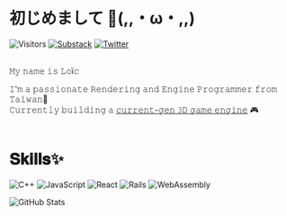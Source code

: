 # 初じめまして 👋(,,・ω・,,) 
![Visitors](https://komarev.com/ghpvc/?username=painfulexistence&label=Visitors%20&color=daf7a6&style=flat)
[![Substack](https://img.shields.io/badge/Substack-%23006f5c.svg?style=flat&logo=substack&logoColor=FFFFFF)](https://painfulexistence.substack.com/)
[![Twitter](https://img.shields.io/twitter/follow/DevLucidum.svg?style=social)](https://twitter.com/intent/follow?screen_name=DevLucidum)
<br />
<br />

𝙼𝚢 𝚗𝚊𝚖𝚎 𝚒𝚜 𝙻𝚘ï𝚌

𝙸'𝚖 𝚊 𝚙𝚊𝚜𝚜𝚒𝚘𝚗𝚊𝚝𝚎 𝚁𝚎𝚗𝚍𝚎𝚛𝚒𝚗𝚐 𝚊𝚗𝚍 𝙴𝚗𝚐𝚒𝚗𝚎 𝙿𝚛𝚘𝚐𝚛𝚊𝚖𝚖𝚎𝚛 𝚏𝚛𝚘𝚖 𝚃𝚊𝚒𝚠𝚊𝚗🧋 <br />
𝙲𝚞𝚛𝚛𝚎𝚗𝚝𝚕𝚢 𝚋𝚞𝚒𝚕𝚍𝚒𝚗𝚐 𝚊 [𝚌𝚞𝚛𝚛𝚎𝚗𝚝-𝚐𝚎𝚗 𝟹𝙳 𝚐𝚊𝚖𝚎 𝚎𝚗𝚐𝚒𝚗𝚎](https://github.com/painfulexistence/project-vapor.git) 🎮
<br />
<br />

# 𝐒𝐤𝐢𝐥𝐥𝐬✨
![C++](https://img.shields.io/badge/C%2B%2B-00599C?style=flat&logo=c%2B%2B&logoColor=white)
![JavaScript](https://img.shields.io/badge/JavaScript-323330.svg?logo=javascript&logoColor=F7DF1E)
![React](https://img.shields.io/badge/React-20232a.svg?logo=react&logoColor=61DAFB)
![Rails](https://img.shields.io/badge/Rails-CC0000.svg?logo=ruby-on-rails&logoColor=white)
![WebAssembly](https://img.shields.io/badge/WebAssembly-654FF0?style=flat&logo=WebAssembly&logoColor=white)

![GitHub Stats](https://github-readme-streak-stats.herokuapp.com/?user=painfulexistence&)
